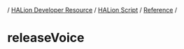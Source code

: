 / [HALion Developer Resource](../..//HALion-Developer-Resource.md) / [HALion Script](./HALion-Script.md) / [Reference](./Reference.md) /

# releaseVoice
